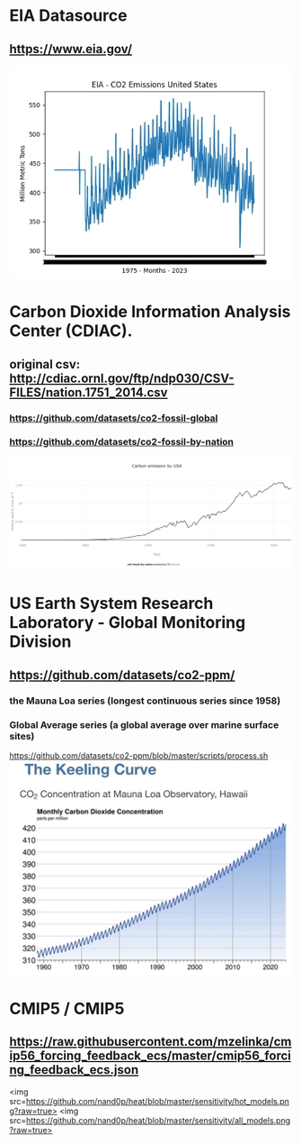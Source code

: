 # EIA Datasource
## https://www.eia.gov/
![alt text](https://github.com/nand0p/heat/blob/master/eia/pollution.png?raw=true)

# Carbon Dioxide Information Analysis Center (CDIAC).
## original csv: http://cdiac.ornl.gov/ftp/ndp030/CSV-FILES/nation.1751_2014.csv
### https://github.com/datasets/co2-fossil-global
### https://github.com/datasets/co2-fossil-by-nation
![alt text](https://github.com/nand0p/heat/blob/master/cdiac/us-carbon.jpg?raw=true)

# US Earth System Research Laboratory - Global Monitoring Division
## https://github.com/datasets/co2-ppm/
### the Mauna Loa series (longest continuous series since 1958)
### Global Average series (a global average over marine surface sites)
https://github.com/datasets/co2-ppm/blob/master/scripts/process.sh
![alt text](https://github.com/nand0p/heat/blob/master/keelingcurve.jpg?raw=true)

# CMIP5 / CMIP5
## https://raw.githubusercontent.com/mzelinka/cmip56_forcing_feedback_ecs/master/cmip56_forcing_feedback_ecs.json
<img src=https://github.com/nand0p/heat/blob/master/sensitivity/hot_models.png?raw=true>
<img src=https://github.com/nand0p/heat/blob/master/sensitivity/all_models.png?raw=true>
